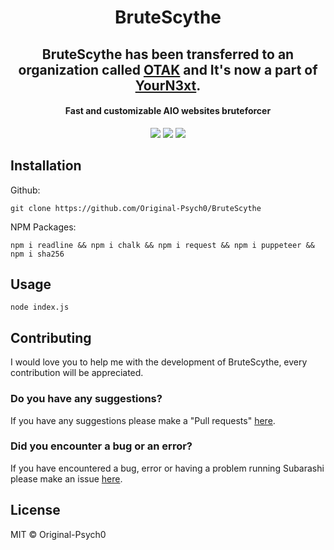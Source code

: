 <h1 align="center">BruteScythe</h1>
<h2 align="center">BruteScythe has been transferred to an organization called <a href="https://github.com/OTAKKATO">OTAK</a> and It's now a part of <a href="https://github.com/OTAKKATO/YourN3xt">YourN3xt</a>.</h2>
<h4 align="center">Fast and customizable AIO websites bruteforcer</h4>
<p align="center">
	<a href="https://github.com/Original-Psych0/BruteScythe/blob/mBruteScythen/LICENSE"><img src="https://img.shields.io/github/license/Original-Psych0/BruteScythe?style=flat-square"></img></a>
		<a href="https://github.com/Original-Psych0/BruteScythe"><img src="https://img.shields.io/badge/version-1.0.0-orange"></img></a>
	<a href="https://github.com/Original-Psych0/BruteScythe/issues"><img src="https://img.shields.io/github/issues/Original-Psych0/BruteScythe.svg"></img></a>
</p>


## Installation
Github:

    git clone https://github.com/Original-Psych0/BruteScythe

NPM Packages:

    npm i readline && npm i chalk && npm i request && npm i puppeteer && npm i sha256
    
## Usage

    node index.js

## Contributing
I would love you to help me with the development of BruteScythe, every contribution will be appreciated.

### Do you have any suggestions?
If you have any suggestions please make a "Pull requests" [here](https://github.com/Original-Psych0/BruteScythe/pulls).

### Did you encounter a bug or an error?
If you have encountered a bug, error or having a problem running Subarashi please make an issue [here](https://github.com/Original-Psych0/BruteScythe/issues).

## License
MIT © Original-Psych0
